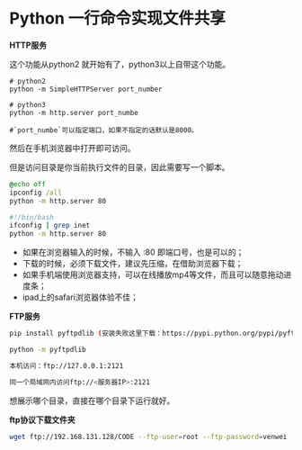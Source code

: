 # Python 一行命令实现文件共享

**HTTP服务**

这个功能从python2 就开始有了，python3以上自带这个功能。

```shell
# python2
python -m SimpleHTTPServer port_number

# python3
python -m http.server port_numbe

#`port_numbe`可以指定端口，如果不指定的话默认是8000。
```

然后在手机浏览器中打开即可访问。

但是访问目录是你当前执行文件的目录，因此需要写一个脚本。

```bat
@echo off
ipconfig /all
python -m http.server 80
```

```sh
#!/bin/bash
ifconfig | grep inet
python -m http.server 80
```

- 如果在浏览器输入的时候，不输入 :80 即端口号，也是可以的；
- 下载的时候，必须下载文件，建议先压缩，在借助浏览器下载；
- 如果手机端使用浏览器支持，可以在线播放mp4等文件，而且可以随意拖动进度条；
- ipad上的safari浏览器体验不佳；



**FTP服务**

```sh
pip install pyftpdlib (安装失败这里下载：https://pypi.python.org/pypi/pyftpdlib/)

python -m pyftpdlib

本机访问：ftp://127.0.0.1:2121

同一个局域网内访问ftp://<服务器IP>:2121
```

想展示哪个目录，直接在哪个目录下运行就好。



**ftp协议下载文件夹**

```sh
wget ftp://192.168.131.128/CODE --ftp-user=root --ftp-password=venwei -r
```

